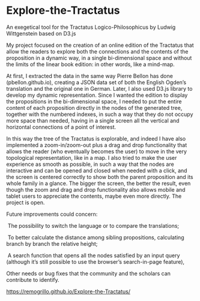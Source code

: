 # Explore-the-Tractatus
An exegetical tool for the Tractatus Logico-Philosophicus by Ludwig Wittgenstein based on D3.js

My project focused on the creation of an online edition of the Tractatus that allow the readers to explore both the connections and the contents of the proposition in a dynamic way, in a single bi-dimensional space and without the limits of the linear book edition: in other words, like a mind-map.

At first, I extracted the data in the same way Pierre Bellon has done (pbellon.github.io), creating a JSON data set of both the English Ogden’s translation and the original one in German. Later, I also used D3.js library to develop my dynamic representation.
Since I wanted the edition to display the propositions in the bi-dimensional space, I needed to put the entire content of each proposition directly in the nodes of the generated tree, together with the numbered indexes, in such a way that they do not occupy more space than needed, having in a single screen all the vertical and horizontal connections of a point of interest.

In this way the tree of the Tractatus is explorable, and indeed I have also implemented a zoom-in/zoom-out plus a drag and drop functionality that allows the reader (who eventually becomes the user) to move in the very topological representation, like in a map.
I also tried to make the user experience as smooth as possible, in such a way that the nodes are interactive and can be opened and closed when needed with a click, and the screen is centered correctly to show both the parent proposition and its whole family in a glance. The bigger the screen, the better the result, even though the zoom and drag and drop functionality also allows mobile and tablet users to appreciate the contents, maybe even more directly.
The project is open.

Future improvements could concern:

 The possibility to switch the language or to compare the translations;

 To better calculate the distance among sibling propositions, calculating branch by branch the relative height;

 A search function that opens all the nodes satisfied by an input query (although it’s still possible to use the browser’s search-in-page feature),

Other needs or bug fixes that the community and the scholars can contribute to identify.

https://remogrillo.github.io/Explore-the-Tractatus/
